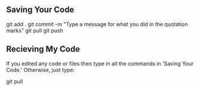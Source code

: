 ## Saving Your Code
git add .
git commit -m "Type a message for what you did in the quotation marks"
git pull
git push

## Recieving My Code
If you edited any code or files then type in all the commands in 'Saving Your Code.' Otherwise, just type:

git pull